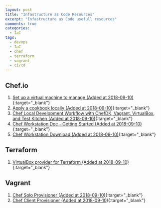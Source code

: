 ```yaml
---
layout: post
title: "Infastructure as Code Resources"
excerpt: "Infastructure as Code usefull resources"
comments: true
categories:
  - IaC
tags: 
  - devops
  - IaC
  - chef
  - terraform
  - vagrant
  - ci/cd
---
```


## Chef.io

1. [Set up a virtual machine to manage (Added at 2018-09-10)](https://learn.chef.io/modules/learn-the-basics/ubuntu/virtualbox/set-up-a-machine-to-manage#/){:target="_blank"}
1. [Apply a cookbook locally (Added at 2018-09-10)](https://learn.chef.io/modules/local-development/ubuntu/virtualbox/apply-a-cookbook#/){:target="_blank"}
1. [Chef Local Development Workflow with ChefDK, Vagrant, VirtualBox, and Test Kitchen (Added at 2018-09-10)](https://gist.github.com/smford22/f00f46471047422bd8a7){:target="_blank"}
1. [Chef Workstation Doc - Getting Started (Added at 2018-09-10)](https://www.chef.sh/docs/chef-workstation/getting-started/){:target="_blank"}
1. [Chef Workstation Download (Added at 2018-09-10)](https://downloads.chef.io/chef-workstation/0.1.162#windows){:target="_blank"}

## Terraform

1. [VirtualBox provider for Terraform (Added at 2018-09-10)](https://github.com/terra-farm/terraform-provider-virtualbox){:target="_blank"}

## Vagrant

1. [Chef Solo Provisioner (Added at 2018-09-10)](https://www.vagrantup.com/docs/provisioning/chef_solo.html){:target="_blank"}
1. [Chef Client Provisioner (Added at 2018-09-10)](https://www.vagrantup.com/docs/provisioning/chef_client.html){:target="_blank"}
